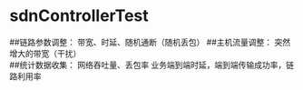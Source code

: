 # sdnControllerTest
##链路参数调整：
带宽、时延、随机通断（随机丢包）
##主机流量调整：
突然增大的带宽（干扰）                                                                                                         
##统计数据收集：
网络吞吐量、丢包率
业务端到端时延，端到端传输成功率，链路利用率
